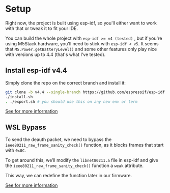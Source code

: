 # Setup
Right now, the project is built using esp-idf, so you'll either want to work with that or tweak it to fit your IDE.

You can build the whole project with `esp-idf >= v4 (tested)` , but if you're using M5Stack hardware, you'll need to stick with `esp-idf < v5`. It seems that `M5.Power.getBatteryLevel()` and some other features only play nice with versions up to 4.4 (that's what I've tested).

## Install esp-idf v4.4

Simply clone the repo on the correct branch and install it:

```sh
git clone -b v4.4 --single-branch https://github.com/espressif/esp-idf
./install.sh
. ./export.sh # you should use this on any new env or term 
```
[See for more information](https://docs.espressif.com/projects/esp-idf/en/stable/esp32/get-started/index.html)

## WSL Bypass

To send the deauth packet, we need to bypass the `ieee80211_raw_frame_sanity_check()` function, as it blocks frames that start with `0x0C`.

To get around this, we’ll modify the `libnet80211.a` file in esp-idf and give the `ieee80211_raw_frame_sanity_check()` function a `weak` attribute. 

This way, we can redefine the function later in our firmware.

[See for more information](https://github.com/Retr0Kr0dy/esp-idf_wsl_bypass)

